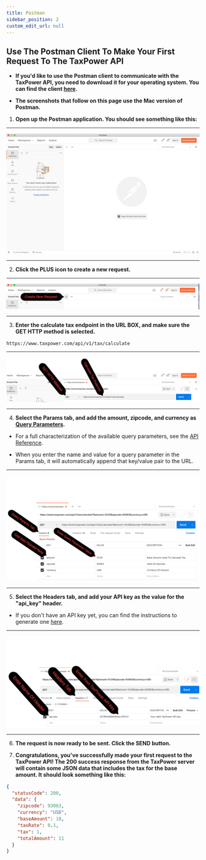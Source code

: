 ```yaml
---
title: Postman
sidebar_position: 2
custom_edit_url: null
---
```


## Use The Postman Client To Make Your First Request To The TaxPower API

- **If you'd like to use the Postman client to communicate with the TaxPower API, you need to download it for your operating system. You can find the client [here](https://www.postman.com/downloads/postman-agent/).**

- **The screenshots that follow on this page use the Mac version of Postman.**

1. **Open up the Postman application. You should see something like this:**

---

![Postman Home](../../../static/img/postman_home.png)

---

2. **Click the PLUS icon to create a new request.**

---

![Create New Request](../../../static/img/create_new_request.png)

---

3. **Enter the calculate tax endpoint in the URL BOX, and make sure the GET HTTP method is selected.**


 ```
 https://www.taxpower.com/api/v1/tax/calculate
 ```

---

![Enter Calculate Tax Endpoint](../../../static/img/enter_url.png)

---

4. **Select the Params tab, and add the amount, zipcode, and currency as [Query Parameters](https://branch.io/glossary/query-parameters/).**
  
  - For a full characterization of the available query parameters, see the [API Reference](../../api-reference.md).

  - When you enter the name and value for a query parameter in the Params tab, it will automatically append that key/value pair to the URL.
  
---

![Add Query Params](../../../static/img/add_query_params.png)

---

5. **Select the Headers tab, and add your API key as the value for the "api_key" header.**

  - If you don't have an API key yet, you can find the instructions to generate one [here](../generate-api-key). 

---

![Add API Key](../../../static/img/enter_api_key.png)

---

6. **The request is now ready to be sent. Click the SEND button.**

7. **Congratulations, you've successfully made your first request to the TaxPower API! The 200 success response from the TaxPower server will contain some JSON data that includes the tax for the base amount. It should look something like this:**

```json
{
  "statusCode": 200,
  "data": {
    "zipcode": 93063,
    "currency": "USD",
    "baseAmount": 10,
    "taxRate": 0.1,
    "tax": 1,
    "totalAmount": 11
  }
}
```

